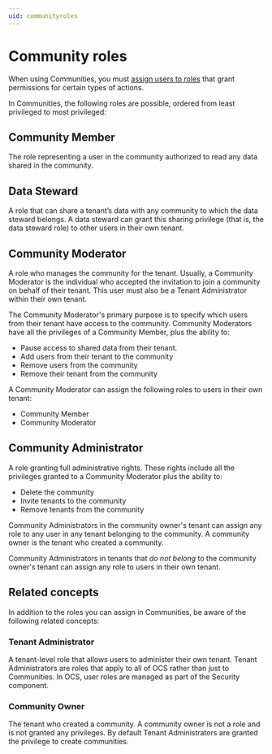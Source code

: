 ```yaml
---
uid: communityroles
---
```


# Community roles

When using Communities, you must [assign users to roles](xref:managecommunityusers#assign-user-roles) that grant permissions for certain types of actions.

In Communities, the following roles are possible, ordered from least privileged to most privileged:

## Community Member

The role representing a user in the community authorized to read any data shared in the community.

## Data Steward

A role that can share a tenant’s data with any community to which the data steward belongs. A data steward can grant this sharing privilege (that is, the data steward role) to other users in their own tenant.

## Community Moderator

A role who manages the community for the tenant. Usually, a Community Moderator is the individual who accepted the invitation to join a community on behalf of their tenant. This user must also be a Tenant Administrator within their own tenant.

The Community Moderator's primary purpose is to specify which users from their tenant have access to the community. Community Moderators have all the privileges of a Community Member, plus the ability to:  

- Pause access to shared data from their tenant.
- Add users from their tenant to the community
- Remove users from the community
- Remove their tenant from the community

A Community Moderator can assign the following roles to users in their own tenant:

- Community Member
- Community Moderator

## Community Administrator

A role granting full administrative rights. These rights include all the privileges granted to a Community Moderator plus the ability to:

- Delete the community
- Invite tenants to the community
- Remove tenants from the community

Community Administrators in the community owner's tenant can assign any role to any user in any tenant belonging to the community. A community owner is the tenant who created a community.

Community Administrators in tenants that *do not belong* to the community owner's tenant can assign any role to users in their own tenant.

## Related concepts

In addition to the roles you can assign in Communities, be aware of the following related concepts:

### Tenant Administrator

A tenant-level role that allows users to administer their own tenant. Tenant Administrators are roles that apply to all of OCS rather than just to Communities. In OCS, user roles are managed as part of the Security component.

### Community Owner

The tenant who created a community. A community owner is not a role and is not granted any privileges. By default Tenant Administrators are granted the privilege to create communities.